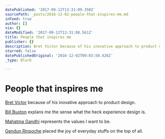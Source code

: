 ```yaml
---
datePublished: '2017-09-12T13:31:09.350Z'
sourcePath: _posts/2016-12-02-people-that-inspires-me.md
inFeed: true
author: []
via: {}
dateModified: '2017-09-12T13:31:08.561Z'
title: People that inspires me
publisher: {}
description: Bret Victor because of his inovative approach to product design.
starred: false
datePublishedOriginal: '2016-12-02T09:03:50.426Z'
_type: Blurb

---
```

# People that inspires me

[Bret Victor][0] because of his inovative approach to product design.

[Bill Buxton][1] explans me the sense what the heck experience design is.

[Mahatma Gandhi][2] represents the values I want to be.

[Gendun Rinpoche][3] placed the joy of everyday stuffs on the top of all.

[0]: http://worrydream.com/ "Bret Victor"
[1]: http://www.billbuxton.com/ "Bill Buxton"
[2]: https://en.wikipedia.org/wiki/Mahatma_Gandhi "Mahatma Gandhi"
[3]: http://www.dhagpo-kundreul.org/index.php/en/a-brief-outline-of-lama-gendun-rinpoche-s-life/life-of-lama-gendun-rinpoche-2-3 "Gendun Rinpoche"